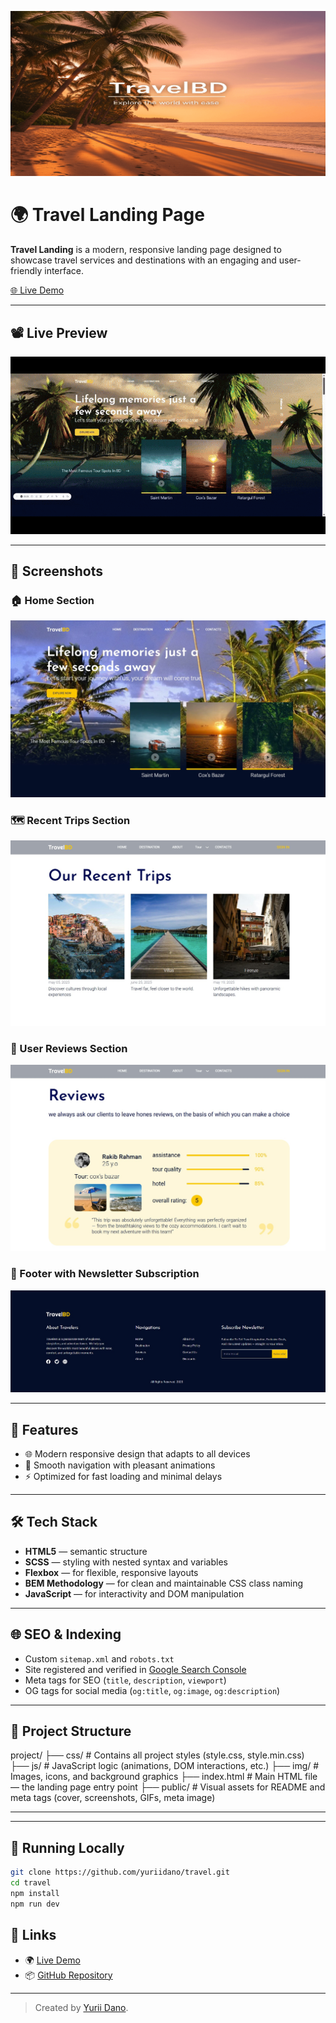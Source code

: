 <p align="center">
  <img src="./public/cover/travel-cover.png" alt="Travel Landing Cover" />
</p>

# 🌍 Travel Landing Page

**Travel Landing** is a modern, responsive landing page designed to showcase travel services and destinations with an engaging and user-friendly interface.

[🌐 Live Demo](https://yuriidano.github.io/travel/)

---

## 📽️ Live Preview

![Travel Demo](./public/screenshots/travel-preview.gif)

---

## 📸 Screenshots

### 🏠 Home Section
![Main](./public/screenshots/main.jpg)

### 🗺️ Recent Trips Section
![Recent Trips](./public/screenshots/recent-trips.jpg)

### 💬 User Reviews Section
![Reviews](./public/screenshots/reviews.jpg)

### 📧 Footer with Newsletter Subscription
![Footer](./public/screenshots/footer.jpg)

---

## 🚀 Features

- 🌐 Modern responsive design that adapts to all devices  
- 🔄 Smooth navigation with pleasant animations  
- ⚡ Optimized for fast loading and minimal delays  

---

## 🛠️ Tech Stack

- **HTML5** — semantic structure  
- **SCSS** — styling with nested syntax and variables  
- **Flexbox** — for flexible, responsive layouts  
- **BEM Methodology** — for clean and maintainable CSS class naming  
- **JavaScript** — for interactivity and DOM manipulation  

---

## 🌐 SEO & Indexing

- Custom `sitemap.xml` and `robots.txt`  
- Site registered and verified in [Google Search Console](https://search.google.com/search-console)  
- Meta tags for SEO (`title`, `description`, `viewport`)  
- OG tags for social media (`og:title`, `og:image`, `og:description`)  

---

## 📁 Project Structure

project/
├── css/         # Contains all project styles (style.css, style.min.css)
├── js/          # JavaScript logic (animations, DOM interactions, etc.)
├── img/         # Images, icons, and background graphics
├── index.html   # Main HTML file — the landing page entry point
├── public/      # Visual assets for README and meta tags (cover, screenshots, GIFs, meta image)

---


---

## 🧪 Running Locally

```bash
git clone https://github.com/yuriidano/travel.git
cd travel
npm install
npm run dev
```


## 🔗 Links

- 🌍 [Live Demo](https://yuriidano.github.io/travel/)
- 📦 [GitHub Repository](https://github.com/yuriidano/travel)

---

> Created by [Yurii Dano](https://github.com/yuriidano).

